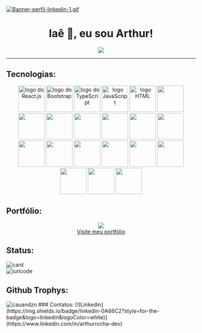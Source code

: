 [![Banner-perfil-linkedin-1.gif](https://i.postimg.cc/wvV4PKMp/Banner-perfil-linkedin-1.gif)](https://postimg.cc/MMnYMF1P)

<div align="center">
  <h1 >Iaê 🤙, eu sou Arthur!</h1>
  <img src="https://komarev.com/ghpvc/?username=arthurrocha-dev&style=for-the-badge&label=Profile%20views&color=313b4a" />
</div>

---

## Tecnologias:
<div align="center">
<a href="https://react.dev/" target="_blank"><img src="https://profilinator.rishav.dev/skills-assets/react-original-wordmark.svg" alt="logo do React.js" width="70"></a>
<a href="https://getbootstrap.com/" target="_blank"><img src="https://profilinator.rishav.dev/skills-assets/bootstrap-plain.svg" alt="logo do Bootstrap" width="70"></a>
<a href="https://www.typescriptlang.org/" target="_blank"><img src="https://profilinator.rishav.dev/skills-assets/typescript-original.svg" alt="logo do TypeScript" width="70"></a>
<a href="https://developer.mozilla.org/en-US/docs/Web/JavaScript" target="_blank"><img src="https://profilinator.rishav.dev/skills-assets/javascript-original.svg" alt="logo JavaScript" width="70"></a>
<a href="https://developer.mozilla.org/pt-BR/docs/Web/HTML" target="_blank"><img src="https://profilinator.rishav.dev/skills-assets/html5-original-wordmark.svg" alt="logo HTML" width="70"></a>
<a href="#" target="_blank"><img src="https://profilinator.rishav.dev/skills-assets/css3-original-wordmark.svg" width="70"></a>
<a href="#" target="_blank"><img src="https://profilinator.rishav.dev/skills-assets/sass-original.svg" width="70"></a>
<a href="#" target="_blank"><img src="https://profilinator.rishav.dev/skills-assets/tailwindcss.svg" width="70"></a>
<a href="#" target="_blank"><img src="https://profilinator.rishav.dev/skills-assets/styled-components.png" width="70"></a>
<a href="#" target="_blank"><img src="https://profilinator.rishav.dev/skills-assets/bem.svg" width="70"></a>
<a href="#" target="_blank"><img src="https://profilinator.rishav.dev/skills-assets/python-original.svg" width="70"></a>
<a href="#" target="_blank"><img src="https://profilinator.rishav.dev/skills-assets/java-original-wordmark.svg" width="70"></a>
<a href="#" target="_blank"><img src="https://profilinator.rishav.dev/skills-assets/nodejs-original-wordmark.svg" width="70"></a>
<a href="#" target="_blank"><img src="https://profilinator.rishav.dev/skills-assets/express-original-wordmark.svg" width="70"></a>
<a href="#" target="_blank"><img src="https://profilinator.rishav.dev/skills-assets/nextjs.png" width="70"></a>
<a href="#" target="_blank"><img src="https://profilinator.rishav.dev/skills-assets/git-scm-icon.svg" width="70"></a>
<a href="#" target="_blank"><img src="https://profilinator.rishav.dev/skills-assets/docker-original-wordmark.svg" width="70"></a>
<a href="#" target="_blank"><img src="https://profilinator.rishav.dev/skills-assets/postgresql-original-wordmark.svg" width="70"></a>
<a href="#" target="_blank"><img src="https://profilinator.rishav.dev/skills-assets/mysql-original-wordmark.svg" width="70"></a>
<a href="#" target="_blank"><img src="https://profilinator.rishav.dev/skills-assets/mongodb-original-wordmark.svg" width="70"></a>
<a href="#" target="_blank"><img src="https://profilinator.rishav.dev/skills-assets/linux-original.svg" width="70"></a>
</div>

## Portfólio:
<div align="center">
  <a href="https://arthurrocha.dev.br/" target="_blank">
    <img src="https://i.postimg.cc/DwKvNk88/Screenshot-from-2024-04-27-04-42-15.png"/>
  </a>
  <br>
  <a href="https://arthurrocha.dev.br/" target="_blank">Visite meu portfólio</a>
</div>


## Status:
![card](https://github-readme-stats.vercel.app/api?username=arthurrocha-dev&theme=tokyonight)
<br>
![iuricode](https://github-readme-stats.vercel.app/api/top-langs/?username=arthurrocha-dev&layout=compact&theme=tokyonight)


## Github Trophys:
<img src="https://github-profile-trophy.vercel.app/?username=arthurrocha-dev&theme=radical" alt="cauandzn" />
### Contatos:
[![Linkedin](https://img.shields.io/badge/linkedin-0A66C2?style=for-the-badge&logo=linkedin&logoColor=white)](https://www.linkedin.com/in/arthurrocha-dev)
